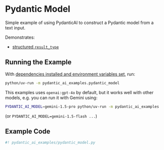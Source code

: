 # Pydantic Model

Simple example of using PydanticAI to construct a Pydantic model from a text input.

Demonstrates:

* [structured `result_type`](../results.md#structured-result-validation)

## Running the Example

With [dependencies installed and environment variables set](./index.md#usage), run:

```bash
python/uv-run -m pydantic_ai_examples.pydantic_model
```

This examples uses `openai:gpt-4o` by default, but it works well with other models, e.g. you can run it
with Gemini using:

```bash
PYDANTIC_AI_MODEL=gemini-1.5-pro python/uv-run -m pydantic_ai_examples.pydantic_model
```

(or `PYDANTIC_AI_MODEL=gemini-1.5-flash ...`)

## Example Code

```python {title="pydantic_model.py"
#! pydantic_ai_examples/pydantic_model.py
```
